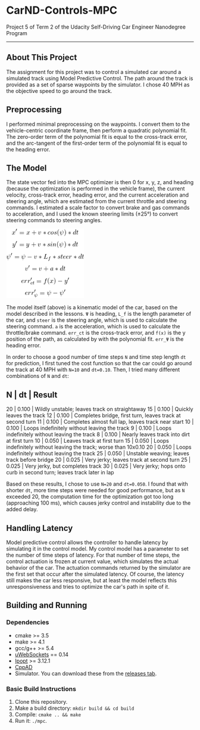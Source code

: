 CarND-Controls-MPC
==================

Project 5 of Term 2 of the Udacity Self-Driving Car Engineer Nanodegree Program

---

About This Project
------------------

The assignment for this project was to control a simulated car around a simulated track using
Model Predictive Control. The path around the track is provided as a set of sparse waypoints by
the simulator. I chose 40 MPH as the objective speed to go around the track.

Preprocessing
-------------

I performed minimal preprocessing on the waypoints. I convert them to the vehicle-centric coordinate
frame, then perform a quadratic polynomial fit. The zero-order term of the polynomial fit is equal
to the cross-track error, and the arc-tangent of the first-order term of the polynomial fit is
equal to the heading error.

The Model
---------

The state vector fed into the MPC optimizer is then 0 for x, y, z, and heading (because the
optimization is performed in the vehicle frame), the current velocity, cross-track error, heading
error, and the current acceleration and steering angle, which are estimated from the current
throttle and steering commands. I estimated a scale factor to convert brake and gas commands to
acceleration, and I used the known steering limits (±25°) to convert steering commands to steering
angles.

![kinematic equations](kinematics.png "Kinematic Equations")

The model itself (above) is a kinematic model of the car, based on the model described in the
lessons. `Ψ` is heading, `L_f` is the length parameter of the car, and `steer` is the steering
angle, which is used to calculate the steering command. `a` is the acceleration, which is used to
calculate the throttle/brake command. `err_ct` is the cross-track error, and `f(x)` is the y
position of the path, as calculated by with the polynomial fit. `err_Ψ` is the heading error.

In order to choose a good number of time steps `N` and time step length `dt` for prediction, I first
tuned the cost function so that the car could go around the track at 40 MPH with `N=10` and
`dt=0.10`. Then, I tried many different combinations of `N` and `dt`:

N  |  dt   | Result
----------------------------------------------------------------------------------
20 | 0.100 | Wildly unstable; leaves track on straightaway
15 | 0.100 | Quickly leaves the track
12 | 0.100 | Completes bridge, first turn, leaves track at second turn
11 | 0.100 | Completes almost full lap, leaves track near start
10 | 0.100 | Loops indefinitely without leaving the track
 9 | 0.100 | Loops indefinitely without leaving the track
 8 | 0.100 | Nearly leaves track into dirt at first turn
10 | 0.050 | Leaves track at first turn
15 | 0.050 | Loops indefinitely without leaving the track; worse than 10x0.10
20 | 0.050 | Loops indefinitely without leaving the track
25 | 0.050 | Unstable weaving; leaves track before bridge
20 | 0.025 | Very jerky; leaves track at second turn
25 | 0.025 | Very jerky, but completes track
30 | 0.025 | Very jerky; hops onto curb in second turn; leaves track later in lap

Based on these results, I chose to use `N=20` and `dt=0.050`. I found that with shorter `dt`, more
time steps were needed for good performance, but as `N` exceeded 20, the computation time for the
optimization got too long (approaching 100 ms), which causes jerky control and instability due to
the added delay.

Handling Latency
----------------

Model predictive control allows the controller to handle latency by simulating it in the control
model. My control model has a parameter to set the number of time steps of latency. For that
number of time steps, the control actuation is frozen at current value, which simulates the
actual behavior of the car. The actuation commands returned by the simulator are the first set that
occur after the simulated latency. Of course, the latency still makes the car less responsive,
but at least the model reflects this unresponsiveness and tries to optimize the car's path in
spite of it.

Building and Running
--------------------

### Dependencies

* cmake >= 3.5
* make >= 4.1
* gcc/g++ >= 5.4
* [uWebSockets](https://github.com/uWebSockets/uWebSockets) == 0.14
* [Ipopt](https://projects.coin-or.org/Ipopt) >= 3.12.1
* [CppAD](https://www.coin-or.org/CppAD/)
* Simulator. You can download these from the [releases tab](https://github.com/udacity/CarND-MPC-Project/releases).

### Basic Build Instructions

1. Clone this repository.
2. Make a build directory: `mkdir build && cd build`
3. Compile: `cmake .. && make`
4. Run it: `./mpc`.

